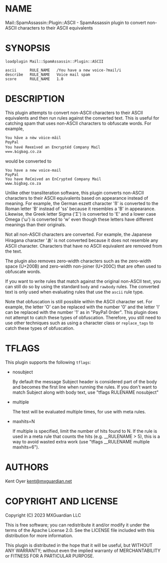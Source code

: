 # NAME

Mail::SpamAssassin::Plugin::ASCII - SpamAssassin plugin to convert non-ASCII characters to their ASCII equivalents

# SYNOPSIS

    loadplugin Mail::SpamAssassin::Plugin::ASCII

    ascii      RULE_NAME   /You have a new voice-?mail/i
    describe   RULE_NAME   Voice mail spam
    score      RULE_NAME   1.0

# DESCRIPTION

This plugin attempts to convert non-ASCII characters to their ASCII equivalents
and then run rules against the converted text.  This is useful for
catching spam that uses non-ASCII characters to obfuscate words. For example,

    Ýou hãve a nèw vòice-mãil
    PαyPal
    You havé Reꞓeìved an Enꞓryptéd Company Maíl
    ѡѡѡ.ЬіɡЬаɡ.ϲо.zа

would be converted to

    You have a new voice-mail
    PayPal
    You have ReCeived an EnCrypted Company Mail
    www.bigbag.co.za

Unlike other transliteration software, this plugin converts non-ASCII characters
to their ASCII equivalents based on appearance instead of meaning. For example, the
German eszett character 'ß' is converted to the Roman letter 'B' instead of 'ss'
because it resembles a 'B' in appearance. Likewise, the Greek letter Sigma ('Σ') is
converted to 'E' and a lower case Omega ('ω') is converted to 'w' even though these
letters have different meanings than their originals.

Not all non-ASCII characters are converted. For example, the Japanese Hiragana
character 'あ' is not converted because it does not resemble any ASCII character.
Characters that have no ASCII equivalent are removed from the text.

The plugin also removes zero-width characters such as the zero-width
space (U+200B) and zero-width non-joiner (U+200C) that are often used to
obfuscate words.

If you want to write rules that match against the original non-ASCII text,
you can still do so by using the standard `body` and `rawbody` rules. The
converted text is only used when evaluating rules that use the `ascii` rule type.

Note that obfuscation is still possible within the ASCII character set. For example,
the letter 'O' can be replaced with the number '0' and the letter 'l' can be replaced
with the number '1' as in "PayPa1 0rder". This plugin does not attempt to catch these
types of obfuscation. Therefore, you still need to use other techniques such as using
a character class or `replace_tags` to catch these types of obfuscation.

# TFLAGS

This plugin supports the following `tflags`:

- nosubject

    By default the message Subject header is considered part of the body and becomes the first line
    when running the rules. If you don't want to match Subject along with body text, use "tflags RULENAME nosubject"

- multiple

    The test will be evaluated multiple times, for use with meta rules.

- maxhits=N

    If multiple is specified, limit the number of hits found to N. If the rule is used in a meta rule that counts
    the hits (e.g. \_\_RULENAME > 5), this is a way to avoid wasted extra work (use "tflags \_\_RULENAME multiple maxhits=6").

# AUTHORS

Kent Oyer <kent@mxguardian.net>

# COPYRIGHT AND LICENSE

Copyright (C) 2023 MXGuardian LLC

This is free software; you can redistribute it and/or modify it under
the terms of the Apache License 2.0. See the LICENSE file included
with this distribution for more information.

This plugin is distributed in the hope that it will be useful, but WITHOUT ANY WARRANTY; without even the
implied warranty of MERCHANTABILITY or FITNESS FOR A PARTICULAR PURPOSE.
